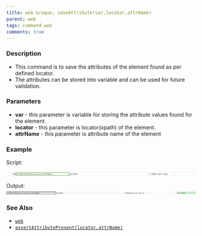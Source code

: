 ```yaml
---
title: web &raquo; saveAttribute(var,locator,attrName)
parent: web
tags: command web
comments: true
---
```


### Description

- This command is to save the attributes of the element found as per defined locator.
- The attributes can be stored into variable and can be used for future validation.

### Parameters

- **var** - this parameter is variable for storing the  attribute values found for the element.
- **locator** - this parameter is locator(xpath) of the element.
- **attrName** - this parameter is attribute name of the element

### Example

Script:<br/>
       
![](image/saveAttribute_01.png)

Output:<br/>
![](image/saveAttribute_02.png)

### See Also

- [`web`](index)
- [`assertAttributePresent(locator,attrName)`](assertAttributePresent(locator,attrName))